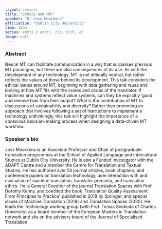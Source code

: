 ```yaml
---
layout: seminar
title: "Ethics and NMT"
speaker: "Dr Joss Moorkens"
affiliation: "Dublin City University"
time: 11am
series: emtti # emtti, nlp, mldl, dh 
image: null 
---
```


### Abstract

Neural MT can facilitate communication in a way that surpasses previous MT paradigms, but there are also consequences of its use. As with the development of any technology, MT is not ethically neutral, but rather reflects the values of those behind its development. This talk considers the ethical issues around MT, beginning with data gathering and reuse and looking at how MT fits with the values and codes of the translator. If machines and systems reflect value systems, can they be explicitly ‘good’ and remove bias from their output? What is the contribution of MT to discussions of sustainability and diversity? Rather than promoting an approach that involves following a set of instructions to implement a technology unthinkingly, this talk will highlight the importance of a conscious decision-making process when designing a data-driven MT workflow.

### Speaker's bio

Joss Moorkens is an Associate Professor and Chair of postgraduate translation programmes at the School of Applied Language and Intercultural Studies at Dublin City University. He is also a Funded Investigator with the ADAPT Centre and a member the Centre for Translation and Textual Studies. He has authored over 50 journal articles, book chapters, and conference papers on translation technology, user interaction with and evaluation of machine translation, translator precarity, and translation ethics. He is General Coeditor of the journal Translation Spaces with Prof. Dorothy Kenny, and coedited the book ‘Translation Quality Assessment: From Principles to Practice’, published in 2018 by Springer, and special issues of Machine Translation (2019) and Translation Spaces (2020). He leads the Technology working group (with Prof. Tomas Svoboda of Charles University) as a board member of the European Masters in Translation network and sits on the advisory board of the Journal of Specialised Translation.
